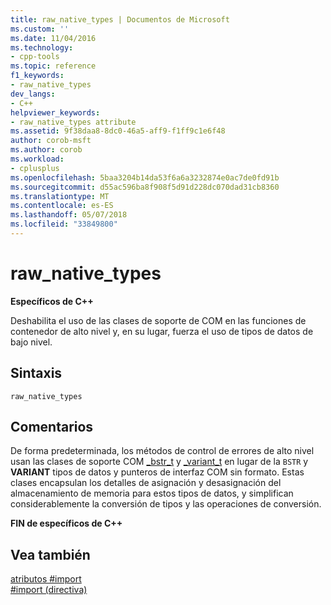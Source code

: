 ```yaml
---
title: raw_native_types | Documentos de Microsoft
ms.custom: ''
ms.date: 11/04/2016
ms.technology:
- cpp-tools
ms.topic: reference
f1_keywords:
- raw_native_types
dev_langs:
- C++
helpviewer_keywords:
- raw_native_types attribute
ms.assetid: 9f38daa8-8dc0-46a5-aff9-f1ff9c1e6f48
author: corob-msft
ms.author: corob
ms.workload:
- cplusplus
ms.openlocfilehash: 5baa3204b14da53f6a6a3232874e0ac7de0fd91b
ms.sourcegitcommit: d55ac596ba8f908f5d91d228dc070dad31cb8360
ms.translationtype: MT
ms.contentlocale: es-ES
ms.lasthandoff: 05/07/2018
ms.locfileid: "33849800"
---
```

# <a name="rawnativetypes"></a>raw_native_types
**Específicos de C++**  
  
 Deshabilita el uso de las clases de soporte de COM en las funciones de contenedor de alto nivel y, en su lugar, fuerza el uso de tipos de datos de bajo nivel.  
  
## <a name="syntax"></a>Sintaxis  
  
```  
raw_native_types  
```  
  
## <a name="remarks"></a>Comentarios  
 De forma predeterminada, los métodos de control de errores de alto nivel usan las clases de soporte COM [_bstr_t](../cpp/bstr-t-class.md) y [_variant_t](../cpp/variant-t-class.md) en lugar de la `BSTR` y **VARIANT** tipos de datos y punteros de interfaz COM sin formato. Estas clases encapsulan los detalles de asignación y desasignación del almacenamiento de memoria para estos tipos de datos, y simplifican considerablemente la conversión de tipos y las operaciones de conversión.  
  
 **FIN de específicos de C++**  
  
## <a name="see-also"></a>Vea también  
 [atributos #import](../preprocessor/hash-import-attributes-cpp.md)   
 [#import (directiva)](../preprocessor/hash-import-directive-cpp.md)
